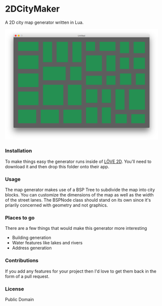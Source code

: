 # 2DCityMaker
A 2D city map generator written in Lua.

![screenshot](screenshot.png)

### Installation

To make things easy the generator runs inside of [LÖVE 2D](https://love2d.org/). You'll need to download it and then drop this folder onto their app.

### Usage

The map generator makes use of a BSP Tree to subdivide the map into city blocks. You can customize the dimensions of the map as well as the width of the street lanes. The BSPNode class should stand on its own since it's priarily concerned with geometry and not graphics.

### Places to go

There are a few things that would make this generator more interesting

* Building generation
* Water features like lakes and rivers
* Address generation

### Contributions

If you add any features for your project then I'd love to get them back in the form of a pull request.

### License

Public Domain


